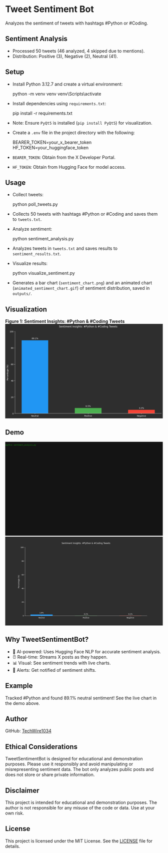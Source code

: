 # Tweet Sentiment Bot

Analyzes the sentiment of tweets with hashtags #Python or #Coding.

## Sentiment Analysis
- Processed 50 tweets (46 analyzed, 4 skipped due to mentions).
- Distribution: Positive (3), Negative (2), Neutral (41).

## Setup
- Install Python 3.12.7 and create a virtual environment:

  python -m venv venv
  venv\Scripts\activate

- Install dependencies using `requirements.txt`:

  pip install -r requirements.txt

- Note: Ensure `PyQt5` is installed (`pip install PyQt5`) for visualization.
- Create a `.env` file in the project directory with the following:

  BEARER_TOKEN=your_x_bearer_token
  HF_TOKEN=your_huggingface_token

- `BEARER_TOKEN`: Obtain from the X Developer Portal.
- `HF_TOKEN`: Obtain from Hugging Face for model access.

## Usage
- Collect tweets:

  python poll_tweets.py

- Collects 50 tweets with hashtags #Python or #Coding and saves them to `tweets.txt`.
- Analyze sentiment:

  python sentiment_analysis.py

- Analyzes tweets in `tweets.txt` and saves results to `sentiment_results.txt`.
- Visualize results:

  python visualize_sentiment.py

- Generates a bar chart (`sentiment_chart.png`) and an animated chart (`animated_sentiment_chart.gif`) of sentiment distribution, saved in `outputs/`.

## Visualization
**Figure 1: Sentiment Insights: #Python & #Coding Tweets**
![Sentiment Chart](outputs/sentiment_chart.png)

## Demo
![Sentiment Analysis in Action](outputs/sentiment_analysis_demo.gif)
![Animated Sentiment Chart](outputs/animated_sentiment_chart.gif)

## Why TweetSentimentBot?
- 🤖 AI-powered: Uses Hugging Face NLP for accurate sentiment analysis.
- ⏰ Real-time: Streams X posts as they happen.
- 📊 Visual: See sentiment trends with live charts.
- 🔔 Alerts: Get notified of sentiment shifts.

## Example
Tracked #Python and found 89.1% neutral sentiment! See the live chart in the demo above.

## Author
GitHub: [TechWire1034](https://github.com/TechWire1034)

## Ethical Considerations
TweetSentimentBot is designed for educational and demonstration purposes. Please use it responsibly and avoid manipulating or misrepresenting sentiment data. The bot only analyzes public posts and does not store or share private information.

## Disclaimer
This project is intended for educational and demonstration purposes. The author is not responsible for any misuse of the code or data. Use at your own risk.

## License
This project is licensed under the MIT License. See the [LICENSE](LICENSE) file for details.


